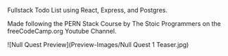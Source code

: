 <!-- @format -->

Fullstack Todo List using React, Express, and Postgres.

Made following the PERN Stack Course by The Stoic Programmers on the freeCodeCamp.org Youtube Channel.


![Null Quest Preview](Preview-Images/Null Quest 1 Teaser.jpg)
